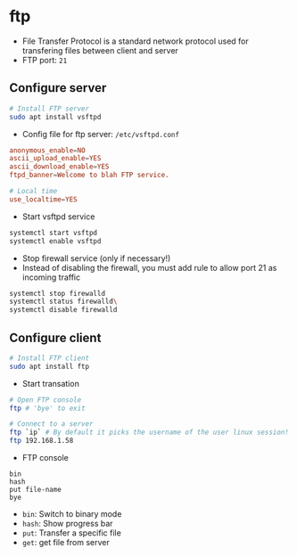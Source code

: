 # ftp

- File Transfer Protocol is a standard network protocol used for transfering files between client and server
- FTP port: `21`

## Configure server

```sh
# Install FTP server
sudo apt install vsftpd
```

- Config file for ftp server: `/etc/vsftpd.conf`

```conf
anonymous_enable=NO
ascii_upload_enable=YES
ascii_download_enable=YES
ftpd_banner=Welcome to blah FTP service.

# Local time
use_localtime=YES
```

- Start vsftpd service

```sh
systemctl start vsftpd
systemctl enable vsftpd
```

- Stop firewall service (only if necessary!)
- Instead of disabling the firewall, you must add rule to allow port 21 as incoming traffic

```sh
systemctl stop firewalld
systemctl status firewalld\
systemctl disable firewalld
```

## Configure client

```sh
# Install FTP client
sudo apt install ftp
```

- Start transation

```sh
# Open FTP console
ftp # 'bye' to exit

# Connect to a server
ftp `ip` # By default it picks the username of the user linux session!
ftp 192.168.1.58
```

- FTP console

```ftp
bin
hash
put file-name
bye
```

- `bin`: Switch to binary mode
- `hash`: Show progress bar
- `put`: Transfer a specific file
- `get`: get file from server
